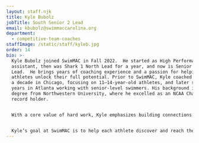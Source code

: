```yaml
---
layout: staff.njk
title: Kyle Bubolz
jobTitle: South Senior 2 Lead
email: kbubolz@swimmaccarolina.org
department:
  - competitive-team-coaches
staffImage: /static/staff/kyleb.jpg
order: 14
bio: >-
  Kyle Bubolz joined SwimMAC in Fall 2022.  He started as High Performance
  assistant, then was Shark 1 North Lead for a year, and now is Senior 2 South
  Lead.  He brings years of coaching experience and a passion for helping
  athletes unlock their full potential. Prior to SwimMAC, Kyle coached for over
  a decade in Chicago, focusing on 11–14-year-old athletes, and later spent two
  years in Atlanta working with senior-level swimmers. His background includes a
  degree from Northwestern University, where he excelled as an NCAA Champion and
  record holder.


  With a core value of hard work, Kyle emphasizes building connections with his athletes to foster their belief in their own abilities. Known for his enthusiasm and drive, he encourages swimmers to set high goals and enjoy the journey. Kyle’s achievements include being an ASCA National Age Group Coach of the Year finalist, and he is excited to contribute to SwimMAC, one of USA Swimming's most historic programs.


  Kyle’s goal at SwimMAC is to help each athlete discover and reach their potential while making swimming both challenging and enjoyable. Originally from Waukesha, WI, he loves spending time in Door County, WI, and lives by the advice to “Have Fun!”
---
```

